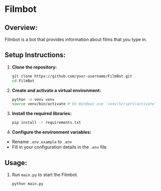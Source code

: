 # Filmbot

## Overview:

Filmbot is a bot that provides information about films that you type in.


## Setup Instructions:

1. **Clone the repository:**
    ```bash
    git clone https://github.com/your-username/FilmBot.git
    cd FilmBot

2. **Create and activate a virtual environment:**
    ```bash
    python -m venv venv
    source venv/bin/activate # On Windows use `venv\Scripts\activate`

3. **Install the required libraries:**
    ```bash
    pip install -r requirements.txt

4. **Configure the environment variables:**
- Rename `.env.example` to `.env`
- Fill in your configuration details in the `.env` file


## Usage:

1. Run `main.py` to start the Filmbot.
    ```
    python main.py

